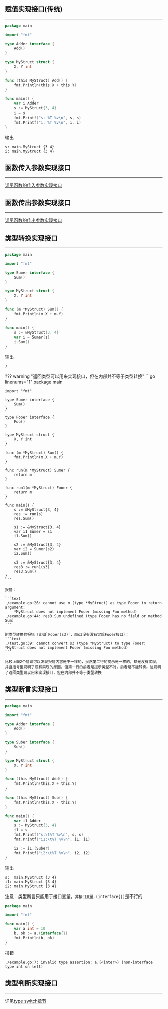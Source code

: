 ## **赋值实现接口(传统)**

---

```go hl_lines="20"
package main

import "fmt"

type Adder interface {
	Add()
}

type MyStruct struct {
	X, Y int
}

func (this MyStruct) Add() {
	fmt.Println(this.X + this.Y)
}

func main() {
	var i Adder
	s := MyStruct{3, 4}
	i = s
	fmt.Printf("s: %T %v\n", s, s)
	fmt.Printf("i: %T %v\n", i, i)
}
```

输出

```text
s: main.MyStruct {3 4}
i: main.MyStruct {3 4}
```

## **函数传入参数实现接口**

---

[详见函数的传入参数实现接口](/method/interface_argv_interface/#_1)

## **函数传出参数实现接口**

---

[详见函数的传出参数实现接口](/method/interface_argv_interface/#_2)

## **类型转换实现接口**

---

```go hl_lines="19"
package main

import "fmt"

type Sumer interface {
	Sum()
}

type MyStruct struct {
	X, Y int
}

func (m *MyStruct) Sum() {
	fmt.Println(m.X + m.Y)
}

func main() {
	s := &MyStruct{3, 4}
	var i = Sumer(s)
	i.Sum()
}
```

输出

```text
7
```

??? warning "返回类型可以用来实现接口，但在内部并不等于类型转换"
	```go linenums="1"
	package main

	import "fmt"

	type Sumer interface {
		Sum()
	}

	type Fooer interface {
		Foo()
	}

	type MyStruct struct {
		X, Y int
	}

	func (m *MyStruct) Sum() {
		fmt.Println(m.X + m.Y)
	}

	func run(m *MyStruct) Sumer {
		return m
	}

	func run1(m *MyStruct) Fooer {
		return m
	}

	func main() {
		s := &MyStruct{3, 4}
		res := run(s)
		res.Sum()

		s1 := &MyStruct{3, 4}
		var i1 Sumer = s1
		i1.Sum()

		s2 := &MyStruct{3, 4}
		var i2 = Sumer(s2)
		i2.Sum()

		s3 := &MyStruct{3, 4}
		res3 := run1(s3)
		res3.Sum()
	}
	```

	报错：

	```text
	./example.go:26: cannot use m (type *MyStruct) as type Fooer in return argument:
		*MyStruct does not implement Fooer (missing Foo method)
	./example.go:44: res3.Sum undefined (type Fooer has no field or method Sum)
	```

	附类型转换的报错（比如`Fooer(s3)`，而s3没有没有实现Fooer接口）：
	```text
	./test.go:39: cannot convert s3 (type *MyStruct) to type Fooer:
	*MyStruct does not implement Fooer (missing Foo method)
	```

	比较上面2个错误可以发现报错内容是不一样的，虽然第二行的提示是一样的，都是没有实现，并且括号里说明了没有实现的原因，但第一行的前者是提示类型不对，后者是不能转换。这说明了返回类型可以用来实现接口，但在内部并不等于类型转换

## **类型断言实现接口**

---

```go hl_lines="32"
package main

import "fmt"

type Adder interface {
	Add()
}

type Suber interface {
	Sub()
}

type MyStruct struct {
	X, Y int
}

func (this MyStruct) Add() {
	fmt.Println(this.X + this.Y)
}

func (this MyStruct) Sub() {
	fmt.Println(this.X - this.Y)
}

func main() {
	var i1 Adder
	s := MyStruct{3, 4}
	i1 = s
	fmt.Printf("s:\t%T %v\n", s, s)
	fmt.Printf("i1:\t%T %v\n", i1, i1)

	i2 := i1.(Suber)
	fmt.Printf("i2:\t%T %v\n", i2, i2)
}
```

输出

```text
s:	main.MyStruct {3 4}
i1:	main.MyStruct {3 4}
i2:	main.MyStruct {3 4}
```

注意：类型断言只能用于接口变量，`非接口变量.(interface{})`是不行的

```go hl_lines="7"
package main

import "fmt"

func main() {
	var a int = 10
	b, ok := a.(interface{})
	fmt.Println(b, ok)
}
```

报错

```text
./example.go:7: invalid type assertion: a.(<inter>) (non-interface type int on left)
```

## **类型判断实现接口**

---

详见[type switch章节](/method/interface_typeswitch/#_1)

